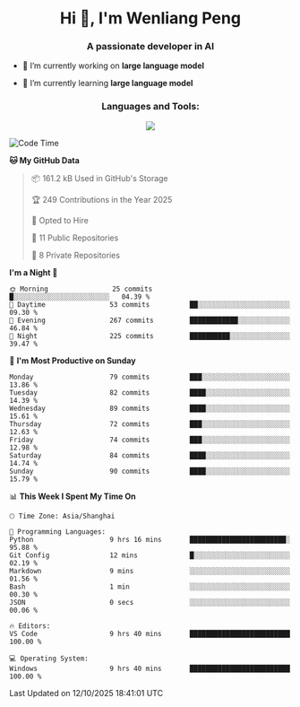 <h1 align="center">Hi 👋, I'm Wenliang Peng</h1>
<h3 align="center">A passionate developer in AI</h3>

- 🔭 I’m currently working on **large language model**

- 🌱 I’m currently learning **large language model**

<!-- <h3 align="left">Connect with me:</h3> -->
<!-- <p align="left">
</p> -->

<h3 align="center">Languages and Tools:</h3>
<p align="center">
  <a href="https://skillicons.dev">
    <img src="https://skillicons.dev/icons?i=cpp,ros,docker,azure,git,linux,py,pytorch,cmake,githubactions,powershell,md&perline=6" />
  </a>
</p>


<!-- <p><img align="center" src="https://github-readme-stats.vercel.app/api/top-langs?username=bpwl0121&show_icons=true&locale=en&layout=compact" alt="bpwl0121" /></p> -->

<!-- <p><img align="center" src="https://github-readme-streak-stats.herokuapp.com/?user=bpwl0121&" alt="bpwl0121" /></p> -->

<!--START_SECTION:waka-->
![Code Time](http://img.shields.io/badge/Code%20Time-448%20hrs%2038%20mins-blue)

**🐱 My GitHub Data** 

> 📦 161.2 kB Used in GitHub's Storage 
 > 
> 🏆 249 Contributions in the Year 2025
 > 
> 💼 Opted to Hire
 > 
> 📜 11 Public Repositories 
 > 
> 🔑 8 Private Repositories 
 > 
**I'm a Night 🦉** 

```text
🌞 Morning                25 commits          █░░░░░░░░░░░░░░░░░░░░░░░░   04.39 % 
🌆 Daytime                53 commits          ██░░░░░░░░░░░░░░░░░░░░░░░   09.30 % 
🌃 Evening                267 commits         ████████████░░░░░░░░░░░░░   46.84 % 
🌙 Night                  225 commits         ██████████░░░░░░░░░░░░░░░   39.47 % 
```
📅 **I'm Most Productive on Sunday** 

```text
Monday                   79 commits          ███░░░░░░░░░░░░░░░░░░░░░░   13.86 % 
Tuesday                  82 commits          ████░░░░░░░░░░░░░░░░░░░░░   14.39 % 
Wednesday                89 commits          ████░░░░░░░░░░░░░░░░░░░░░   15.61 % 
Thursday                 72 commits          ███░░░░░░░░░░░░░░░░░░░░░░   12.63 % 
Friday                   74 commits          ███░░░░░░░░░░░░░░░░░░░░░░   12.98 % 
Saturday                 84 commits          ████░░░░░░░░░░░░░░░░░░░░░   14.74 % 
Sunday                   90 commits          ████░░░░░░░░░░░░░░░░░░░░░   15.79 % 
```


📊 **This Week I Spent My Time On** 

```text
🕑︎ Time Zone: Asia/Shanghai

💬 Programming Languages: 
Python                   9 hrs 16 mins       ████████████████████████░   95.88 % 
Git Config               12 mins             █░░░░░░░░░░░░░░░░░░░░░░░░   02.19 % 
Markdown                 9 mins              ░░░░░░░░░░░░░░░░░░░░░░░░░   01.56 % 
Bash                     1 min               ░░░░░░░░░░░░░░░░░░░░░░░░░   00.30 % 
JSON                     0 secs              ░░░░░░░░░░░░░░░░░░░░░░░░░   00.06 % 

🔥 Editors: 
VS Code                  9 hrs 40 mins       █████████████████████████   100.00 % 

💻 Operating System: 
Windows                  9 hrs 40 mins       █████████████████████████   100.00 % 
```


 Last Updated on 12/10/2025 18:41:01 UTC
<!--END_SECTION:waka-->
